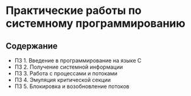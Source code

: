 # Практические работы по системному программированию
## Содержание
- ПЗ 1. Введение в программирование на языке С
- ПЗ 2. Получение системной информации
- ПЗ 3. Работа с процессами и потоками
- ПЗ 4. Эмуляция критической секции
- ПЗ 5. Блокировка и возобновление потоков 
